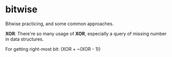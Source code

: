 # bitwise
Bitwise practicing, and some common approaches.

**XOR**: There're so many usage of **XOR**, especially a query of missing number in data structures.

For getting right-most bit: (XOR + ~(XOR - 1))
